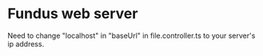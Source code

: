 # Fundus web server

Need to change "localhost" in "baseUrl" in file.controller.ts to your server's ip address.
